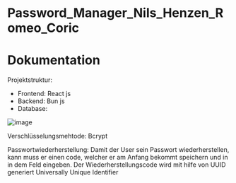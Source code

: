 # Password_Manager_Nils_Henzen_Romeo_Coric
# Dokumentation
Projektstruktur:
- Frontend: React js
- Backend: Bun js
- Database:


![image](https://github.com/rcoric3/Password_Manager_Nils_Henzen_Romeo_Coric/assets/108061556/c8539499-fdf2-46d0-838f-3f17973f61b3)

Verschlüsselungsmehtode:
Bcrypt


Passwortwiederherstellung:
Damit der User sein Passwort wiederherstellen, kann muss er einen code, welcher er am Anfang bekommt speichern und in in dem Feld eingeben. Der Wiederherstellungscode wird mit hilfe von UUID generiert Universally Unique Identifier
